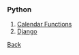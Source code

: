 ### Python 

1. [Calendar Functions](calendar/README.md)
1. [Django](django/README.md)

[Back](../../tree/master)
